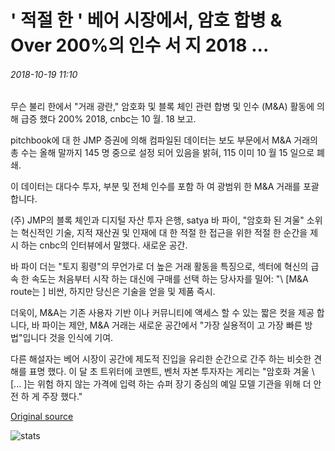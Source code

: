 # ' 적절 한 ' 베어 시장에서, 암호 합병 & Over 200%의 인수 서 지 2018 ...

###### 2018-10-19 11:10

무슨 불리 한에서 "거래 광란," 암호화 및 블록 체인 관련 합병 및 인수 (M&A) 활동에 의해 급증 했다 200% 2018, cnbc는 10 월. 18 보고.

pitchbook에 대 한 JMP 증권에 의해 컴파일된 데이터는 보도 부문에서 M&A 거래의 총 수는 올해 말까지 145 명 중으로 설정 되어 있음을 밝혀, 115 이미 10 월 15 일으로 폐쇄.

이 데이터는 대다수 투자, 부분 및 전체 인수를 포함 하 여 광범위 한 M&A 거래를 포괄 합니다.

(주) JMP의 블록 체인과 디지털 자산 투자 은행, satya 바 파이, "암호화 된 겨울" 소위는 혁신적인 기술, 지적 재산권 및 인재에 대 한 적절 한 접근을 위한 적절 한 순간을 제시 하는 cnbc의 인터뷰에서 말했다. 새로운 공간.

바 파이 더는 "토지 횡령"의 무언가로 더 높은 거래 활동을 특징으로, 섹터에 혁신의 급속 한 속도는 처음부터 시작 하는 대신에 구매를 선택 하는 당사자를 밀어: "\ [M&A route는 \] 비싼, 하지만 당신은 기술을 얻을 및 제품 즉시.

더욱이, M&A는 기존 사용자 기반 이나 커뮤니티에 액세스 할 수 있는 짧은 컷을 제공 합니다, 바 파이는 제안, M&A 거래는 새로운 공간에서 "가장 실용적이 고 가장 빠른 방법"입니다 것을 인식에 기여.

다른 해설자는 베어 시장이 공간에 제도적 진입을 유리한 순간으로 간주 하는 비슷한 견해를 표명 했다. 이 달 초 트위터에 코멘트, 벤처 자본 투자자는 게리는 "암호화 겨울 \ [... \]는 위험 하지 않는 가격에 입력 하는 슈퍼 장기 중심의 예일 모델 기관을 위해 더 안전 하 게 주장 했다."

[Original source](https://cointelegraph.com/news/in-the-opportune-bear-market-crypto-merger-acquisitions-surge-over-200-in-2018)

![stats](https://c.statcounter.com/11760860/0/a89fa40b/1/ "stats")